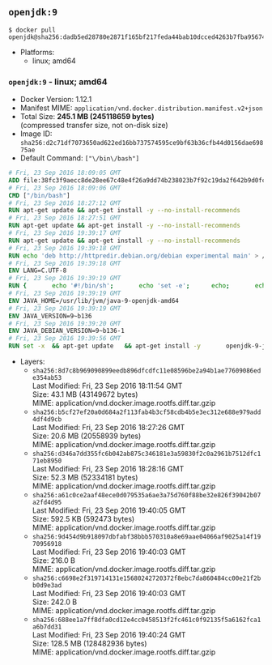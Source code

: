 ## `openjdk:9`

```console
$ docker pull openjdk@sha256:dadb5ed28780e2871f165bf217feda44bab10dcced4263b7fba95674b6ddadf4
```

-	Platforms:
	-	linux; amd64

### `openjdk:9` - linux; amd64

-	Docker Version: 1.12.1
-	Manifest MIME: `application/vnd.docker.distribution.manifest.v2+json`
-	Total Size: **245.1 MB (245118659 bytes)**  
	(compressed transfer size, not on-disk size)
-	Image ID: `sha256:d2c71df7073650ad622ed16bb737574595ce9bf63b36cfb44d0156dae69875ae`
-	Default Command: `["\/bin\/bash"]`

```dockerfile
# Fri, 23 Sep 2016 18:09:05 GMT
ADD file:38fc3f9aecc8de28ee67c48e4f26a9dd74b238023b7f92c19da2f642b9d0fc14 in / 
# Fri, 23 Sep 2016 18:09:06 GMT
CMD ["/bin/bash"]
# Fri, 23 Sep 2016 18:27:12 GMT
RUN apt-get update && apt-get install -y --no-install-recommends 		ca-certificates 		curl 		wget 	&& rm -rf /var/lib/apt/lists/*
# Fri, 23 Sep 2016 18:27:51 GMT
RUN apt-get update && apt-get install -y --no-install-recommends 		bzr 		git 		mercurial 		openssh-client 		subversion 				procps 	&& rm -rf /var/lib/apt/lists/*
# Fri, 23 Sep 2016 19:39:17 GMT
RUN apt-get update && apt-get install -y --no-install-recommends 		bzip2 		unzip 		xz-utils 	&& rm -rf /var/lib/apt/lists/*
# Fri, 23 Sep 2016 19:39:18 GMT
RUN echo 'deb http://httpredir.debian.org/debian experimental main' > /etc/apt/sources.list.d/experimental.list
# Fri, 23 Sep 2016 19:39:18 GMT
ENV LANG=C.UTF-8
# Fri, 23 Sep 2016 19:39:19 GMT
RUN { 		echo '#!/bin/sh'; 		echo 'set -e'; 		echo; 		echo 'dirname "$(dirname "$(readlink -f "$(which javac || which java)")")"'; 	} > /usr/local/bin/docker-java-home 	&& chmod +x /usr/local/bin/docker-java-home
# Fri, 23 Sep 2016 19:39:19 GMT
ENV JAVA_HOME=/usr/lib/jvm/java-9-openjdk-amd64
# Fri, 23 Sep 2016 19:39:19 GMT
ENV JAVA_VERSION=9~b136
# Fri, 23 Sep 2016 19:39:20 GMT
ENV JAVA_DEBIAN_VERSION=9~b136-1
# Fri, 23 Sep 2016 19:39:56 GMT
RUN set -x 	&& apt-get update 	&& apt-get install -y 		openjdk-9-jdk-headless="$JAVA_DEBIAN_VERSION" 	&& rm -rf /var/lib/apt/lists/* 	&& [ "$JAVA_HOME" = "$(docker-java-home)" ]
```

-	Layers:
	-	`sha256:8d7c8b969090899eedb896dfcdfc11e08596be2a94b1ae77609086ede354ab53`  
		Last Modified: Fri, 23 Sep 2016 18:11:54 GMT  
		Size: 43.1 MB (43149672 bytes)  
		MIME: application/vnd.docker.image.rootfs.diff.tar.gzip
	-	`sha256:b5cf27ef20a0d684a2f113fab4b3cf58cdb4b5e3ec312e688e979add4df4d9cb`  
		Last Modified: Fri, 23 Sep 2016 18:27:26 GMT  
		Size: 20.6 MB (20558939 bytes)  
		MIME: application/vnd.docker.image.rootfs.diff.tar.gzip
	-	`sha256:d346a7dd355fc6b042ab875c346181e3a59830f2c0a2961b7512dfc171eb8950`  
		Last Modified: Fri, 23 Sep 2016 18:28:16 GMT  
		Size: 52.3 MB (52334181 bytes)  
		MIME: application/vnd.docker.image.rootfs.diff.tar.gzip
	-	`sha256:a61c0ce2aaf48ece0d079535a6ae3a75d760f88be32e826f39042b07a2fd4d95`  
		Last Modified: Fri, 23 Sep 2016 19:40:05 GMT  
		Size: 592.5 KB (592473 bytes)  
		MIME: application/vnd.docker.image.rootfs.diff.tar.gzip
	-	`sha256:9d454d9b918097dbfabf38bbb570310a8e69aae04066af9025a14f1970956918`  
		Last Modified: Fri, 23 Sep 2016 19:40:03 GMT  
		Size: 216.0 B  
		MIME: application/vnd.docker.image.rootfs.diff.tar.gzip
	-	`sha256:c6698e2f319714131e15680242720372f8ebc7da860484cc00e21f2bb0d9e3ad`  
		Last Modified: Fri, 23 Sep 2016 19:40:03 GMT  
		Size: 242.0 B  
		MIME: application/vnd.docker.image.rootfs.diff.tar.gzip
	-	`sha256:688ee1a7ff8dfa0cd12e4cc0458513f2fc461c0f92135f5a6162fca1a6b7dd31`  
		Last Modified: Fri, 23 Sep 2016 19:40:24 GMT  
		Size: 128.5 MB (128482936 bytes)  
		MIME: application/vnd.docker.image.rootfs.diff.tar.gzip
